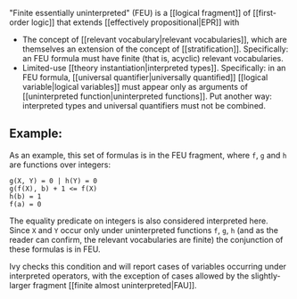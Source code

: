 "Finite essentially uninterpreted" (FEU) is a [[logical fragment]] of [[first-order logic]] that extends [[effectively propositional|EPR]] with

  - The concept of [[relevant vocabulary|relevant vocabularies]], which are themselves an extension of the concept of [[stratification]]. Specifically: an FEU formula must have finite (that is, acyclic) relevant vocabularies.
  - Limited-use [[theory instantiation|interpreted types]]. Specifically: in an FEU formula, [[universal quantifier|universally quantified]] [[logical variable|logical variables]] must appear only as arguments of [[uninterpreted function|uninterpreted functions]]. Put another way: interpreted types and universal quantifiers must not be combined.

## Example:

As an example, this set of formulas is in the FEU fragment,  where `f`, `g` and `h` are functions over integers:

```
g(X, Y) = 0 | h(Y) = 0
g(f(X), b) + 1 <= f(X)
h(b) = 1
f(a) = 0
```

The equality predicate on integers is also considered interpreted here. Since `X` and `Y` occur only under uninterpreted functions `f`, `g`, `h` (and as the reader can confirm, the relevant vocabularies are finite) the conjunction of these formulas is in FEU.

Ivy checks this condition and will report cases of variables occurring under interpreted operators, with the exception of cases allowed by the slightly-larger fragment [[finite almost uninterpreted|FAU]].